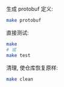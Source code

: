 生成 protobuf 定义:

```bash
make protobuf
```

直接测试:

```bash
make
# 或
make test
```

清理, 使仓库恢复原样:

```bash
make clean
```
